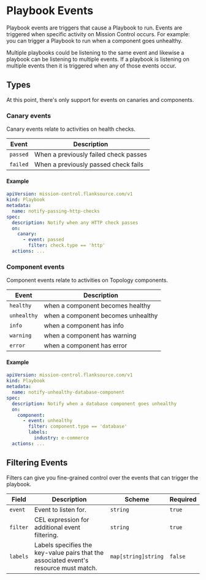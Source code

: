# Playbook Events

Playbook events are triggers that cause a Playbook to run. Events are triggered when specific activity on Mission Control occurs.
For example: you can trigger a Playbook to run when a component goes unhealthy.

Multiple playbooks could be listening to the same event and likewise a playbook can be listening to multiple events. If a playbook is listening on multiple events then it is triggered when any of those events occur.

## Types

At this point, there's only support for events on canaries and components.

### Canary events

Canary events relate to activities on health checks.

| Event    | Description                           |
| -------- | ------------------------------------- |
| `passed` | When a previously failed check passes |
| `failed` | When a previously passed check fails  |

#### Example

```yaml
apiVersion: mission-control.flanksource.com/v1
kind: Playbook
metadata:
  name: notify-passing-http-checks
spec:
  description: Notify when any HTTP check passes
  on:
    canary:
      - event: passed
        filter: check.type == 'http'
  actions: ...
```

### Component events

Component events relate to activities on Topology components.

| Event       | Description                        |
| ----------- | ---------------------------------- |
| `healthy`   | when a component becomes healthy   |
| `unhealthy` | when a component becomes unhealthy |
| `info`      | when a component has info          |
| `warning`   | when a component has warning       |
| `error`     | when a component has error         |

#### Example

```yaml
apiVersion: mission-control.flanksource.com/v1
kind: Playbook
metadata:
  name: notify-unhealthy-database-component
spec:
  description: Notify when a database component goes unhealthy
  on:
    component:
      - event: unhealthy
        filter: component.type == 'database'
        labels:
          industry: e-commerce
  actions: ...
```

## Filtering Events

Filters can give you fine-grained control over the events that can trigger the playbook.

| Field    | Description                                                                           | Scheme              | Required |
| -------- | ------------------------------------------------------------------------------------- | ------------------- | -------- |
| `event`  | Event to listen for.                                                                  | `string`            | `true`   |
| `filter` | CEL expression for additional event filtering.                                        | `string`            | `true`   |
| `labels` | Labels specifies the key-value pairs that the associated event's resource must match. | `map[string]string` | `false`  |
